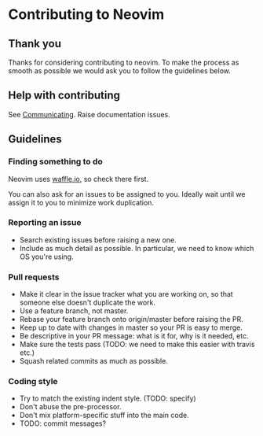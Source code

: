 # Contributing to Neovim

## Thank you

Thanks for considering contributing to neovim. To make the process as smooth
as possible we would ask you to follow the guidelines below.

## Help with contributing

See [Communicating](https://github.com/neovim/neovim/wiki/Communicating).
Raise documentation issues.

## Guidelines

### Finding something to do

Neovim uses [waffle.io](https://waffle.io/neovim/neovim), so check there
first.

You can also ask for an issues to be assigned to you.
Ideally wait until we assign it to you to minimize
work duplication.

### Reporting an issue

- Search existing issues before raising a new one.
- Include as much detail as possible. In particular, we need to know which
  OS you're using.

### Pull requests

- Make it clear in the issue tracker what you are working on, so that
someone else doesn't duplicate the work.
- Use a feature branch, not master.
- Rebase your feature branch onto origin/master before raising the PR.
- Keep up to date with changes in master so your PR is easy to merge.
- Be descriptive in your PR message: what is it for, why is it needed, etc.
- Make sure the tests pass (TODO: we need to make this easier with travis etc.)
- Squash related commits as much as possible.

### Coding style

- Try to match the existing indent style. (TODO: specify)
- Don't abuse the pre-processor.
- Don't mix platform-specific stuff into the main code.
- TODO: commit messages?
